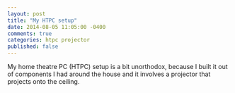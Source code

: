 ```yaml
---
layout: post
title: "My HTPC setup"
date: 2014-08-05 11:05:00 -0400
comments: true
categories: htpc projector
published: false
---
```

My home theatre PC (HTPC) setup is a bit unorthodox, because I built it 
out of components I had around the house and it involves a projector that 
projects onto the ceiling. 
